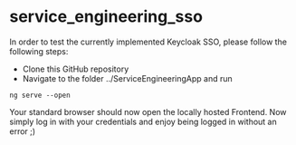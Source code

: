 # service_engineering_sso

In order to test the currently implemented Keycloak SSO, please follow the following steps:
* Clone this GitHub repository
* Navigate to the folder ../ServiceEngineeringApp and run 
```shell
ng serve --open
```
Your standard browser should now open the locally hosted Frontend. Now simply log in with your credentials and enjoy being logged in without an error ;)